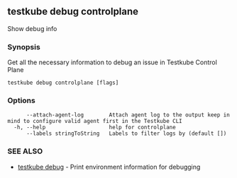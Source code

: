 ## testkube debug controlplane

Show debug info

### Synopsis

Get all the necessary information to debug an issue in Testkube Control Plane

```
testkube debug controlplane [flags]
```

### Options

```
      --attach-agent-log        Attach agent log to the output keep in mind to configure valid agent first in the Testkube CLI
  -h, --help                    help for controlplane
      --labels stringToString   Labels to filter logs by (default [])
```

### SEE ALSO

* [testkube debug](testkube_debug.md)	 - Print environment information for debugging

